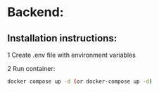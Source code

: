 # Backend:

## Installation instructions:

1 Create .env file with environment variables


2 Run container:

```bash
docker compose up -d (or docker-compose up -d)
```
